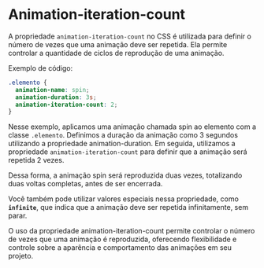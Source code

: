 # Animation-iteration-count

A propriedade `animation-iteration-count` no CSS é utilizada para definir o número de vezes que uma animação deve ser repetida. Ela permite controlar a quantidade de ciclos de reprodução de uma animação.

Exemplo de código:

```css
.elemento {
  animation-name: spin;
  animation-duration: 3s;
  animation-iteration-count: 2;
}
```

Nesse exemplo, aplicamos uma animação chamada spin ao elemento com a classe `.elemento`. Definimos a duração da animação como 3 segundos utilizando a propriedade animation-duration. Em seguida, utilizamos a propriedade `animation-iteration-count` para definir que a animação será repetida 2 vezes.

Dessa forma, a animação spin será reproduzida duas vezes, totalizando duas voltas completas, antes de ser encerrada.

Você também pode utilizar valores especiais nessa propriedade, como **`infinite`**, que indica que a animação deve ser repetida infinitamente, sem parar.

O uso da propriedade animation-iteration-count permite controlar o número de vezes que uma animação é reproduzida, oferecendo flexibilidade e controle sobre a aparência e comportamento das animações em seu projeto.